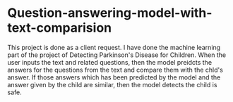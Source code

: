 # Question-answering-model-with-text-comparision
This project is done as a client request. I have done the machine learning part of the project of Detecting Parkinson's Disease for Children. When the user inputs the text and related questions, then the model preidcts the answers for the questions from the text and compare them with the chld's answer. If those answers which has been predicted by the model and the answer given by the child are similar, then the model detects the child is safe.
